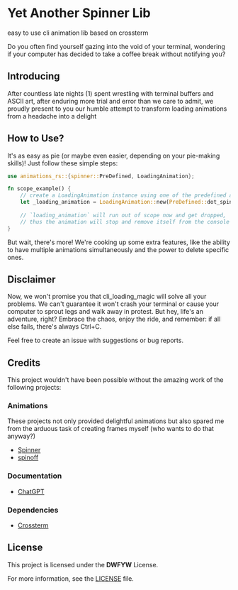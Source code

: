 # Yet Another Spinner Lib

easy to use cli animation lib based on crossterm 

Do you often find yourself gazing into the void of your terminal, wondering if your computer has decided to take a coffee break without notifying you?


## Introducing

After countless late nights (1) spent wrestling with terminal buffers and ASCII art, 
after enduring more trial and error than we care to admit, 
we proudly present to you our humble attempt to transform loading animations from a headache into a delight

## How to Use?

It's as easy as pie (or maybe even easier, depending on your pie-making skills)! Just follow these simple steps:

```rust
use animations_rs::{spinner::PreDefined, LoadingAnimation};

fn scope_example() {
    // create a LoadingAnimation instance using one of the predefined animations
    let _loading_animation = LoadingAnimation::new(PreDefined::dot_spinner1(false)); // invert frames bool (false)
    
    // `loading_animation` will run out of scope now and get dropped,
    // thus the animation will stop and remove itself from the console
}
```

But wait, there's more! We're cooking up some extra features, 
like the ability to have multiple animations simultaneously and the power to delete specific ones. 

## Disclaimer

Now, we won't promise you that cli_loading_magic will solve all your problems. 
We can't guarantee it won't crash your terminal or cause your computer to sprout legs and walk away in protest. 
But hey, life's an adventure, right? Embrace the chaos, enjoy the ride, and remember: if all else fails, there's always Ctrl+C.

Feel free to create an issue with suggestions or bug reports.


## Credits

This project wouldn't have been possible without the amazing work of the following projects:

### Animations

These projects not only provided delightful animations but also spared me from the arduous task of creating frames myself (who wants to do that anyway?)

- [Spinner](https://github.com/FGRibreau/spinners)
- [spinoff](https://github.com/ad4mx/spinoff)

### Documentation

- [ChatGPT](https://chat.openai.com/)

### Dependencies

- [Crossterm](https://github.com/crossterm-rs/crossterm)

## License

This project is licensed under the **DWFYW** License.

For more information, see the [LICENSE](LICENSE.md) file.
